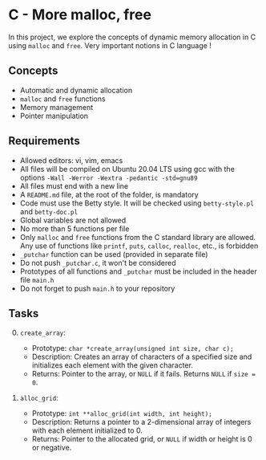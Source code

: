 # C - More malloc, free

In this project, we explore the concepts of dynamic memory allocation in C using `malloc` and `free`. Very important notions in C language !

## Concepts
- Automatic and dynamic allocation
- `malloc` and `free` functions
- Memory management
- Pointer manipulation

## Requirements
- Allowed editors: vi, vim, emacs
- All files will be compiled on Ubuntu 20.04 LTS using gcc with the options `-Wall -Werror -Wextra -pedantic -std=gnu89`
- All files must end with a new line
- A `README.md` file, at the root of the folder, is mandatory
- Code must use the Betty style. It will be checked using `betty-style.pl` and `betty-doc.pl`
- Global variables are not allowed
- No more than 5 functions per file
- Only `malloc` and `free` functions from the C standard library are allowed. Any use of functions like `printf`, `puts`, `calloc`, `realloc`, etc., is forbidden
- `_putchar` function can be used (provided in separate file)
- Do not push `_putchar.c`, it won't be considered
- Prototypes of all functions and `_putchar` must be included in the header file `main.h`
- Do not forget to push `main.h` to your repository

## Tasks
0. `create_array`:
   - Prototype: `char *create_array(unsigned int size, char c);`
   - Description: Creates an array of characters of a specified size and initializes each element with the given character.
   - Returns: Pointer to the array, or `NULL` if it fails. Returns `NULL` if `size = 0`.

1. `alloc_grid`:
   - Prototype: `int **alloc_grid(int width, int height);`
   - Description: Returns a pointer to a 2-dimensional array of integers with each element initialized to 0.
   - Returns: Pointer to the allocated grid, or `NULL` if width or height is 0 or negative.
